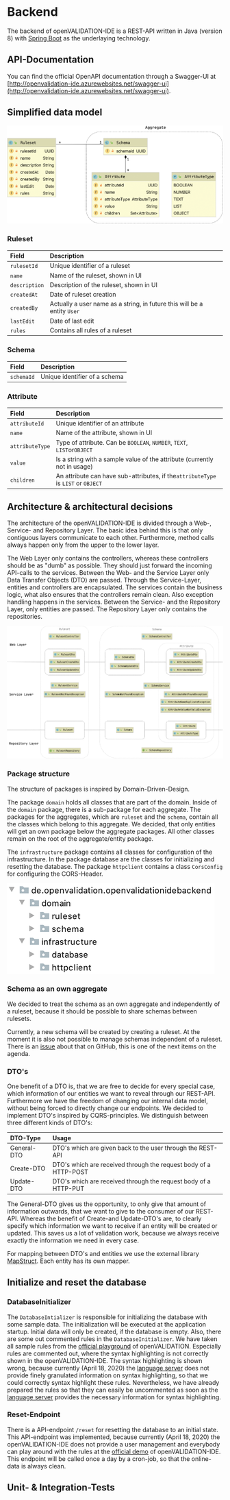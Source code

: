 # Backend

The backend of openVALIDATION-IDE is a REST-API written in Java \(version 8\) with [Spring Boot](https://spring.io/projects/spring-boot) as the underlaying technology. 

## API-Documentation

You can find the official OpenAPI documentation through a Swagger-UI at [http://openvalidation-ide.azurewebsites.net/swagger-ui](http://openvalidation-ide.azurewebsites.net/swagger-ui).

## Simplified data model

![](../../../.gitbook/assets/ovide-data-model.png)

### Ruleset

| Field | Description |
| :--- | :--- |
| `rulesetId` | Unique identifier of a ruleset |
| `name` | Name of the ruleset, shown in UI |
| `description` | Description of the ruleset, shown in UI |
| `createdAt` | Date of ruleset creation |
| `createdBy` | Actually a user name as a string, in future this will be a entity `User` |
| `lastEdit` | Date of last edit |
| `rules` | Contains all rules of a ruleset |

### Schema

| Field | Description |
| :--- | :--- |
| `schemaId` | Unique identifier of a schema |

### Attribute

| Field | Description |
| :--- | :--- |
| `attributeId` | Unique identifier of an attribute |
| `name` | Name of the attribute, shown in UI |
| `attributeType` | Type of attribute. Can be `BOOLEAN`, `NUMBER`, `TEXT`, `LIST`or`OBJECT`  |
| `value` | Is a string with a sample value of the attribute \(currently not in usage\) |
| `children` | An attribute can have sub-attributes, if the`attributeType` is `LIST` or `OBJECT` |

## Architecture & architectural decisions

The architecture of the openVALIDATION-IDE is divided through a Web-, Service- and Repository Layer. The basic idea behind this is that only contiguous layers communicate to each other. Furthermore, method calls always happen only from the upper to the lower layer.

The Web Layer only contains the controllers, whereas these controllers should be as "dumb" as possible. They should just forward the incoming API-calls to the services. Between the Web- and the Service Layer only Data Transfer Objects \(DTO\) are passed. Through the Service-Layer, entities and controllers are encapsulated. The services contain the business logic, what also ensures that the controllers remain clean. Also exception handling happens in the services. Between the Service- and the Repository Layer, only entities are passed. The Repository Layer only contains the repositories. 

![Layered architecture](../../../.gitbook/assets/ovide-architecture.png)

### Package structure

The structure of packages is inspired by Domain-Driven-Design. 

The package `domain` holds all classes that are part of the domain. Inside of the `domain` package, there is a sub-package for each aggregate. The packages for the aggregates, which are `ruleset` and the `schema`, contain all the classes which belong to this aggregate. We decided, that only entities will get an own package below the aggregate packages. All other classes remain on the root of the aggregate/entity package.

The `infrastructure` package contains all classes for configuration of the infrastructure. In the package database are the classes for initializing and resetting the database. The package `httpclient` contains a class `CorsConfig` for configuring the CORS-Header.

![Package structure](../../../.gitbook/assets/ovide-package-structure.png)

### Schema as an own aggregate

We decided to treat the schema as an own aggregate and independently of a ruleset, because it should be possible to share schemas between rulesets.

Currently, a new schema will be created by creating a ruleset. At the moment it is also not possible to manage schemas independent of a ruleset. There is an [issue](https://github.com/openvalidation/openvalidation-ide/issues/166) about that on GitHub, this is one of the next items on the agenda.

### DTO's

One benefit of a DTO is, that we are free to decide for every special case, which information of our entities we want to reveal through our REST-API. Furthermore we have the freedom of changing our internal data model, without being forced to directly change our endpoints. We decided to implement DTO's inspired by CQRS-principles. We distinguish between three different kinds of DTO's:

| DTO-Type | Usage |
| :--- | :--- |
| General-DTO | DTO's which are given back to the user through the REST-API |
| Create-DTO | DTO's which are received through the request body of a HTTP-POST |
| Update-DTO | DTO's which are received through the request body of a HTTP-PUT |

The General-DTO gives us the opportunity, to only give that amount of information outwards, that we want to give to the consumer of our REST-API. Whereas the benefit of Create-and Update-DTO's are, to clearly specify which information we want to receive if an entity will be created or updated. This saves us a lot of validation work, because we always receive exactly the information we need in every case.

For mapping between DTO's and entities we use the external library [MapStruct](https://mapstruct.org/). Each entity has its own mapper.

## Initialize and reset the database

### DatabaseInitializer

The `DatabaseIntializer` is responsible for initializing the database with some sample data. The initialization will be executed at the application startup. Initial data will only be created, if the database is empty. Also, there are some out commented rules in the `DatabaseInitializer`. We have taken all sample rules from the [official playground](https://playground.openvalidation.io/) of openVALIDATION. Especially rules are commented out, where the syntax highlighting is not correctly shown in the openVALIDATION-IDE. The syntax highlighting is shown wrong, because currently \(April 18, 2020\) the [language server](https://github.com/openvalidation/openvalidation-languageserver) does not provide finely granulated information on syntax highlighting, so that we could correctly syntax highlight these rules. Nevertheless, we have already prepared the rules so that they can easily be uncommented as soon as the [language server](https://github.com/openvalidation/openvalidation-languageserver) provides the necessary information for syntax highlighting.

### Reset-Endpoint

There is a API-endpoint `/reset` for resetting the database to an initial state. This API-endpoint was implemented, because currently \(April 18, 2020\) the openVALIDATION-IDE does not provide a user management and everybody can play around with the rules at the [official demo](https://openvalidation-ide-ui.azurewebsites.net/) of openVALIDATION-IDE. This endpoint will be called once a day by a cron-job, so that the online-data is always clean.

## Unit- & Integration-Tests 



